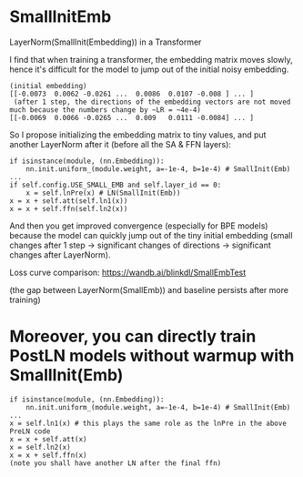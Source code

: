 # SmallInitEmb
LayerNorm(SmallInit(Embedding)) in a Transformer

I find that when training a transformer, the embedding matrix moves slowly, hence it's difficult for the model to jump out of the initial noisy embedding.
```
(initial embedding)
[[-0.0073  0.0062 -0.0261 ...  0.0086  0.0107 -0.008 ] ... ]
 (after 1 step, the directions of the embedding vectors are not moved much because the numbers change by ~LR = ~4e-4)
[[-0.0069  0.0066 -0.0265 ...  0.009   0.0111 -0.0084] ... ]
```
So I propose initializing the embedding matrix to tiny values, and put another LayerNorm after it (before all the SA & FFN layers):
```
if isinstance(module, (nn.Embedding)):
    nn.init.uniform_(module.weight, a=-1e-4, b=1e-4) # SmallInit(Emb)
...
if self.config.USE_SMALL_EMB and self.layer_id == 0:
    x = self.lnPre(x) # LN(SmallInit(Emb))
x = x + self.att(self.ln1(x))
x = x + self.ffn(self.ln2(x))
```
And then you get improved convergence (especially for BPE models) because the model can quickly jump out of the tiny initial embedding (small changes after 1 step -> significant changes of directions -> significant changes after LayerNorm).

Loss curve comparison: https://wandb.ai/blinkdl/SmallEmbTest

(the gap between LayerNorm(SmallEmb)) and baseline persists after more training)

# Moreover, you can directly train PostLN models without warmup with SmallInit(Emb)
```
if isinstance(module, (nn.Embedding)):
    nn.init.uniform_(module.weight, a=-1e-4, b=1e-4) # SmallInit(Emb)
...
x = self.ln1(x) # this plays the same role as the lnPre in the above PreLN code
x = x + self.att(x)
x = self.ln2(x)
x = x + self.ffn(x)
(note you shall have another LN after the final ffn)
```

